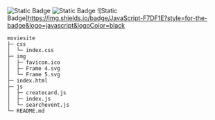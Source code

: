 ![Static Badge](https://img.shields.io/badge/HTML5-E34F26?style=for-the-badge&logo=HTML5&logoColor=white)
![Static Badge](https://img.shields.io/badge/CSS-1572B6?style=for-the-badge&logo=CSS3&logoColor=white)
![Static Badge]https://img.shields.io/badge/JavaScript-F7DF1E?style=for-the-badge&logo=javascript&logoColor=black

```
moviesite
├─ css
│  └─ index.css
├─ img
│  ├─ favicon.ico
│  ├─ Frame 4.svg
│  └─ Frame 5.svg
├─ index.html
├─ js
│  ├─ createcard.js
│  ├─ index.js
│  └─ searchevent.js
└─ README.md

```
